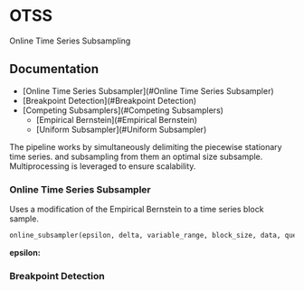 # OTSS
Online Time Series Subsampling
    
## Documentation

- [Online Time Series Subsampler](#Online Time Series Subsampler)
- [Breakpoint Detection](#Breakpoint Detection)
- [Competing Subsamplers](#Competing Subsamplers)
  + [Empirical Bernstein](#Empirical Bernstein)
  + [Uniform Subsampler](#Uniform Subsampler)

The pipeline works by simultaneously delimiting the piecewise stationary time series. and subsampling from them an optimal size subsample. Multiprocessing is leveraged to ensure scalability.

### Online Time Series Subsampler

Uses a modification of the Empirical Bernstein to a time series block sample.

```python
online_subsampler(epsilon, delta, variable_range, block_size, data, queue, return_queue, index_queue, max_iteration)
```
**epsilon:**

### Breakpoint Detection


